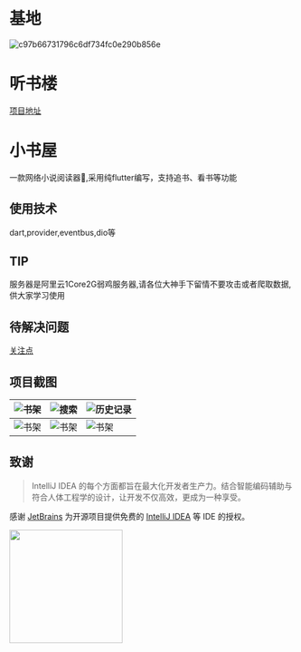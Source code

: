 
# 基地

![c97b66731796c6df734fc0e290b856e](https://github.com/leetomlee123/book/assets/19498940/1c2c50e1-4977-4d87-9470-7f241ed1a35d)

# 听书楼 
[项目地址](https://github.com/leetomlee123/flutter_voice)

# 小书屋
一款网络小说阅读器📕,采用纯flutter编写，支持追书、看书等功能 
## 使用技术 
dart,provider,eventbus,dio等
## TIP
服务器是阿里云1Core2G弱鸡服务器,请各位大神手下留情不要攻击或者爬取数据,供大家学习使用
## 待解决问题
[关注点](https://github.com/flutter/flutter/issues/30604)  

## 项目截图   

 

| <img src="https://cdn.jsdelivr.net/gh/leetomlee123/hugoblogtalks@master/20210528/微信图片_20210528094941.6ui6kxf4hoc0.jpg" alt="书架"  /> | <img src="https://cdn.jsdelivr.net/gh/leetomlee123/hugoblogtalks@master/20210528/微信图片_20210528094937.24cxmini4c8w.jpg" alt="搜索" /> | <img src="https://cdn.jsdelivr.net/gh/leetomlee123/hugoblogtalks@master/20210528/微信图片_20210528094933.3nokctuthdo0.jpg" alt="历史记录" /> |
| ------------------------------------------------------------ | ------------------------------------------------------------ | ------------------------------------------------------------ |
| <img src="https://cdn.jsdelivr.net/gh/leetomlee123/hugoblogtalks@master/20210528/微信图片_20210528094929.53rt8w0s78s0.jpg" alt="书架"  /> | <img src="https://cdn.jsdelivr.net/gh/leetomlee123/hugoblogtalks@master/20210528/微信图片_20210528094921.2skc99dvu120.jpg" alt="书架"  /> | <img src="https://cdn.jsdelivr.net/gh/leetomlee123/hugoblogtalks@master/20210528/微信图片_20210528094945.303pgmllpyy0.jpg" alt="书架"  /> |                                                           |

## 致谢

> IntelliJ IDEA 的每个方面都旨在最大化开发者生产力。结合智能编码辅助与符合人体工程学的设计，让开发不仅高效，更成为一种享受。

感谢 [JetBrains](https://www.jetbrains.com/?from=fluttercandies) 为开源项目提供免费的 [IntelliJ IDEA](https://www.jetbrains.com/idea/?from=fluttercandies) 等 IDE 的授权。

[<img src="https://cdn.jsdelivr.net/gh/leetomlee123/hugoblogtalks@master/20210528/下载.6f482qcio000.svg" width="200"/>](https://www.jetbrains.com)



​                                                                                              
​                                                                                              
​                                                                                              
​                                                                                              
​                                                                                              
​                                                                                              



